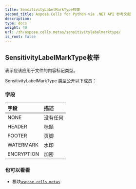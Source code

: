 ```yaml
---
title: SensitivityLabelMarkType枚举
second_title: Aspose.Cells for Python via .NET API 参考文献
description:
type: docs
weight: 40
url: /zh/aspose.cells.metas/sensitivitylabelmarktype/
is_root: false
---
```

## SensitivityLabelMarkType枚举
表示应该应用于文件的内容标记类型。



SensitivityLabelMarkType 类型公开以下成员：

### 字段
|字段|描述|
| :- | :- |
| NONE |没有任何|
| HEADER |标题|
| FOOTER |页脚|
| WATERMARK |水印|
| ENCRYPTION |加密|



### 也可以看看
* 模块[`aspose.cells.metas`](..)
